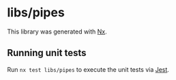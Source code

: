 # libs/pipes

This library was generated with [Nx](https://nx.dev).

## Running unit tests

Run `nx test libs/pipes` to execute the unit tests via [Jest](https://jestjs.io).
